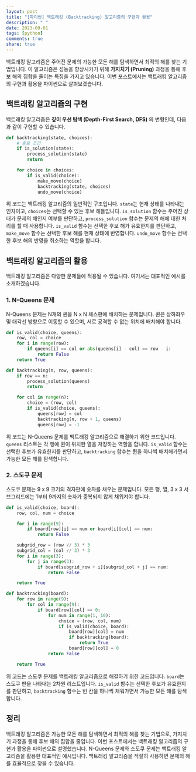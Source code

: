 ```yaml
---
layout: post
title: "[파이썬] 백트래킹 (Backtracking) 알고리즘의 구현과 활용"
description: " "
date: 2023-09-01
tags: [python]
comments: true
share: true
---
```


백트래킹 알고리즘은 주어진 문제의 가능한 모든 해를 탐색하면서 최적의 해를 찾는 기법입니다. 이 알고리즘은 성능을 향상시키기 위해 **가지치기 (Pruning)** 과정을 통해 후보 해의 집합을 줄이는 특징을 가지고 있습니다. 이번 포스트에서는 백트래킹 알고리즘의 구현과 활용을 파이썬으로 살펴보겠습니다.

## 백트래킹 알고리즘의 구현

백트래킹 알고리즘은 **깊이 우선 탐색 (Depth-First Search, DFS)** 의 변형인데, 다음과 같이 구현할 수 있습니다. 

```python
def backtracking(state, choices):
    # 종료 조건
    if is_solution(state):
        process_solution(state)
        return

    for choice in choices:
        if is_valid(choice):
            make_move(choice)
            backtracking(state, choices)
            undo_move(choice)
```

위 코드는 백트래킹 알고리즘의 일반적인 구조입니다. `state`는 현재 상태를 나타내는 인자이고, `choices`는 선택할 수 있는 후보 해들입니다. `is_solution` 함수는 주어진 상태가 문제의 해인지 여부를 판단하고, `process_solution` 함수는 문제의 해에 대한 처리를 할 때 사용합니다. `is_valid` 함수는 선택한 후보 해가 유효한지를 판단하고, `make_move` 함수는 선택한 후보 해를 현재 상태에 반영합니다. `undo_move` 함수는 선택한 후보 해의 반영을 취소하는 역할을 합니다.

## 백트래킹 알고리즘의 활용

백트래킹 알고리즘은 다양한 문제들에 적용될 수 있습니다. 여기서는 대표적인 예시를 소개하겠습니다.

### 1. N-Queens 문제

N-Queens 문제는 N개의 퀸을 N x N 체스판에 배치하는 문제입니다. 퀸은 상하좌우 및 대각선 방향으로 이동할 수 있으며, 서로 공격할 수 없는 위치에 배치해야 합니다.

```python
def is_valid(choice, queens):
    row, col = choice
    for i in range(row):
        if queens[i] == col or abs(queens[i] - col) == row - i:
            return False
    return True

def backtracking(n, row, queens):
    if row == n:
        process_solution(queens)
        return

    for col in range(n):
        choice = (row, col)
        if is_valid(choice, queens):
            queens[row] = col
            backtracking(n, row + 1, queens)
            queens[row] = -1
```

위 코드는 N-Queens 문제를 백트래킹 알고리즘으로 해결하기 위한 코드입니다. `queens` 리스트는 각 행에 퀸이 위치한 열을 저장하는 역할을 합니다. `is_valid` 함수는 선택한 후보가 유효한지를 판단하고, `backtracking` 함수는 퀸을 하나씩 배치해가면서 가능한 모든 해를 탐색합니다.

### 2. 스도쿠 문제

스도쿠 문제는 9 x 9 크기의 격자판에 숫자를 채우는 문제입니다. 모든 행, 열, 3 x 3 서브그리드에는 1부터 9까지의 숫자가 중복되지 않게 채워져야 합니다.

```python
def is_valid(choice, board):
    row, col, num = choice

    for i in range(9):
        if board[row][i] == num or board[i][col] == num:
            return False

    subgrid_row = (row // 3) * 3
    subgrid_col = (col // 3) * 3
    for i in range(3):
        for j in range(3):
            if board[subgrid_row + i][subgrid_col + j] == num:
                return False

    return True

def backtracking(board):
    for row in range(9):
        for col in range(9):
            if board[row][col] == 0:
                for num in range(1, 10):
                    choice = (row, col, num)
                    if is_valid(choice, board):
                        board[row][col] = num
                        if backtracking(board):
                            return True
                        board[row][col] = 0
                return False

    return True
```

위 코드는 스도쿠 문제를 백트래킹 알고리즘으로 해결하기 위한 코드입니다. `board`는 스도쿠 판을 나타내는 2차원 리스트입니다. `is_valid` 함수는 선택한 후보가 유효한지를 판단하고, `backtracking` 함수는 빈 칸을 하나씩 채워가면서 가능한 모든 해를 탐색합니다.

## 정리

백트래킹 알고리즘은 가능한 모든 해를 탐색하면서 최적의 해를 찾는 기법으로, 가지치기 과정을 통해 후보 해의 집합을 줄입니다. 이번 포스트에서는 백트래킹 알고리즘의 구현과 활용을 파이썬으로 설명했습니다. N-Queens 문제와 스도쿠 문제는 백트래킹 알고리즘을 활용한 대표적인 예시입니다. 백트래킹 알고리즘을 적절히 사용하면 문제의 해를 효율적으로 찾을 수 있습니다.